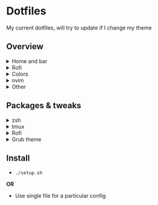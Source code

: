 # Dotfiles

My current dotfiles, will try to update if I change my theme

## Overview

<details>
<summary>Home and bar</summary>

![Home](images/home.png)
![Bar](images/bar.png)

</details>

<details>
<summary>Rofi</summary>

![Launcher](images/rofi_launcher.png)
![Power menu](images/rofi_power.png)

</details>

<details>
<summary>Colors</summary>

![Scheme](images/scheme.png)

</details>

<details>
<summary>nvim</summary>

![Nvim](images/nvim.png)

</details>

<details>
<summary>Other</summary>

Firefox [NightTab](https://github.com/zombieFox/nightTab)

![Startpage](images/start.png)

Dunst notifier

![Dunst](images/dunst.png)

![Fetch](images/fetch.png)

Grub

![Grub](images/grub.png)

</details>

## Packages & tweaks

<details>
<summary>zsh</summary>

I use the [spaceship prompt](https://github.com/spaceship-prompt/spaceship-prompt). Vanilla.

</details>

<details>
<summary>tmux</summary>

[.tmux](https://github.com/gpakosz/.tmux) with some color changes and refined for more simplicity.

</details>

<details>
<summary>Rofi</summary>

I use this [rofi collection](https://github.com/adi1090x/rofi) (launcher style 1, powermenu style fullscreen) with a custom `theme.rasi`.

</details>

<details>
<summary>Grub theme</summary>

[Matter grub theme](https://github.com/mateosss/matter) works pretty well, tweaked the colors and my entries.

```css
# /boot/grub/themes/Matter/theme.txt

# Global Property
title-text: ""
# desktop-image: "background.png"
desktop-color: "#111927"
terminal-font: "Unifont Regular 16" # A smaller font for the console
terminal-box: "terminal_box_*.png"
terminal-left: "0"
terminal-top: "0"
terminal-width: "100%"
terminal-height: "100%"
terminal-border: "0"

# Show the boot menu
+ boot_menu {
  left = 36%
  top = 29%
  width = 28%
  height = 60%
  item_font = "Google Sans Regular 32"
  item_color = "#dbdbdb"
  selected_item_color = "#b3ef3c"
  icon_width = 64
  icon_height = 64
  item_height = 64
  item_spacing = 32
  selected_item_pixmap_style = "select_*.png"
}

# Show a countdown message using the label component
+ label {
  top = 80%
  left = 35%
  width = 30%
  align = "center"
  id = "__timeout__"
  text = "Booting in %d seconds"
  color = "#dbdbdb"
  font = "Google Sans Regular 32"
}
```

</details>

## Install

* `./setup.sh`

**OR**

* Use single file for a particular config
